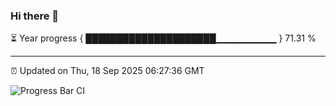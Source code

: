 ### Hi there 👋

⏳ Year progress { █████████████████████▁▁▁▁▁▁▁▁▁ } 71.31 %

---

⏰ Updated on Thu, 18 Sep 2025 06:27:36 GMT

![Progress Bar CI](https://github.com/liununu/liununu/workflows/Progress%20Bar%20CI/badge.svg)
